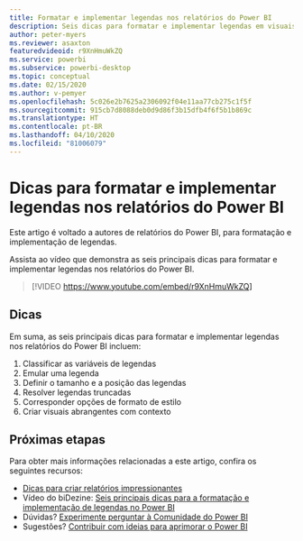 ```yaml
---
title: Formatar e implementar legendas nos relatórios do Power BI
description: Seis dicas para formatar e implementar legendas em visuais de relatórios do Power BI, no Power BI Desktop ou no serviço do Power BI.
author: peter-myers
ms.reviewer: asaxton
featuredvideoid: r9XnHmuWkZQ
ms.service: powerbi
ms.subservice: powerbi-desktop
ms.topic: conceptual
ms.date: 02/15/2020
ms.author: v-pemyer
ms.openlocfilehash: 5c026e2b7625a2306092f04e11aa77cb275c1f5f
ms.sourcegitcommit: 915cb7d8088deb0d9d86f3b15dfb4f6f5b1b869c
ms.translationtype: HT
ms.contentlocale: pt-BR
ms.lasthandoff: 04/10/2020
ms.locfileid: "81006079"
---
```

# <a name="tips-to-format-and-implement-legends-in-power-bi-reports"></a>Dicas para formatar e implementar legendas nos relatórios do Power BI

Este artigo é voltado a autores de relatórios do Power BI, para formatação e implementação de legendas.

Assista ao vídeo que demonstra as seis principais dicas para formatar e implementar legendas nos relatórios do Power BI.

> [!VIDEO https://www.youtube.com/embed/r9XnHmuWkZQ]

## <a name="tips"></a>Dicas

Em suma, as seis principais dicas para formatar e implementar legendas nos relatórios do Power BI incluem:

1. Classificar as variáveis de legendas
1. Emular uma legenda
1. Definir o tamanho e a posição das legendas
1. Resolver legendas truncadas
1. Corresponder opções de formato de estilo
1. Criar visuais abrangentes com contexto

## <a name="next-steps"></a>Próximas etapas

Para obter mais informações relacionadas a este artigo, confira os seguintes recursos:

- [Dicas para criar relatórios impressionantes](../power-bi-reports-tips-and-tricks-for-creating.md)
- Vídeo do biDezine: [Seis principais dicas para a formatação e implementação de legendas no Power BI](https://www.youtube.com/watch?v=r9XnHmuWkZQ)
- Dúvidas? [Experimente perguntar à Comunidade do Power BI](https://community.powerbi.com/)
- Sugestões? [Contribuir com ideias para aprimorar o Power BI](https://ideas.powerbi.com)
